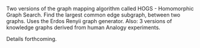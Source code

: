Two versions of the graph mapping algorithm called HOGS - Homomorphic Graph Search.
Find the largest common edge subgraph, between two graphs.
Uses the Erdos Renyii graph generator.
Also: 3 versions of knowledge graphs derived from human Analogy experiments.

Details forthcoming.
